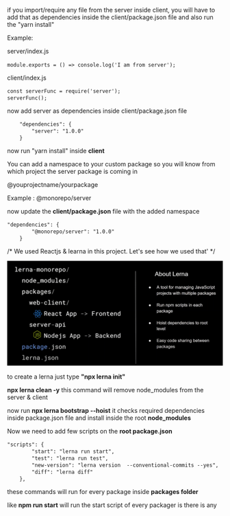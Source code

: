 if you import/require any file from the server inside client, you will have to add that as dependencies inside the client/package.json file and also run the "yarn install"

Example:

server/index.js

`module.exports = () => console.log('I am from server');`

client/index.js

```
const serverFunc = require('server');
serverFunc();
```

now add server as dependencies inside client/package.json file

```
	"dependencies": {
		"server": "1.0.0"
	}
```

now run "yarn install" inside **client**

You can add a namespace to your custom package so you will know from which project the server package is coming in

@youprojectname/yourpackage

Example : @monorepo/server

now update the **client/package.json** file with the added namespace

```
"dependencies": {
		"@monorepo/server": "1.0.0"
	}
```

/* We used Reactjs & learna in this project. Let's see how we used that' */

![](image/README/1621480733521.png)

to create a lerna just type **"npx lerna init"**

**npx lerna clean -y** this command will remove node_modules from the server & client

now run **npx lerna bootstrap --hoist** it checks required dependencies inside package.json file and install inside the root **node_modules**


Now we need to add few scripts on the **root package.json**

```
"scripts": {
		"start": "lerna run start",
		"test": "lerna run test",
		"new-version": "lerna version  --conventional-commits --yes",
		"diff": "lerna diff"
	},
```

these commands will run for every package inside **packages folder**

like **npm run start** will run the start script of every packager is there is any
